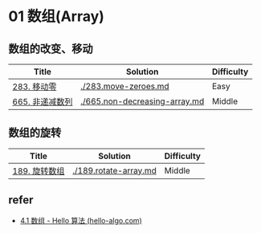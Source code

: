 # 01 数组(Array)

## 数组的改变、移动

| Title | Solution | Difficulty |
|-------|----------|------------|
|[283. 移动零](https://leetcode-cn.com/problems/move-zeroes/)|[./283.move-zeroes.md](./283.move-zeroes.md) |Easy|
|[665. 非递减数列](https://leetcode.cn/problems/non-decreasing-array/)|[./665.non-decreasing-array.md](./665.non-decreasing-array.md) |Middle|

## 数组的旋转

| Title | Solution | Difficulty |
|-------|----------|------------|
|[189. 旋转数组](https://leetcode-cn.com/problems/rotate-array/)|[./189.rotate-array.md](./189.rotate-array.md) |Middle|

## refer

- [4.1  数组 - Hello 算法 (hello-algo.com)](https://www.hello-algo.com/chapter_array_and_linkedlist/array/#5)
